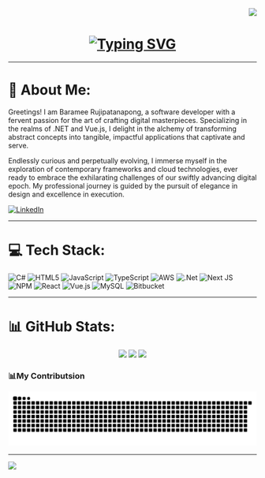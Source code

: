<img align="right" src="https://visitor-badge.laobi.icu/badge?page_id=barameer.visitor-badge&format=true"/>
<br/>
<h1 align="center"><a href="https://git.io/typing-svg" ><img src="https://readme-typing-svg.demolab.com?font=Fira+Code&weight=700&pause=1000&color=9DBDFF&center=true&vCenter=true&width=435&lines=Hi%2C+I'm+Baramee+Rujipatanapong.;I+am+a+Software+Developer.;Crafting+efficient+applications.;Let's+innovate+together!" alt="Typing SVG" /></a></h1>

---

# 💫 About Me:

Greetings! I am Baramee Rujipatanapong, a software developer with a fervent passion for the art of crafting digital masterpieces. Specializing in the realms of .NET and Vue.js, I delight in the alchemy of transforming abstract concepts into tangible, impactful applications that captivate and serve.

Endlessly curious and perpetually evolving, I immerse myself in the exploration of contemporary frameworks and cloud technologies, ever ready to embrace the exhilarating challenges of our swiftly advancing digital epoch. My professional journey is guided by the pursuit of elegance in design and excellence in execution.

[![LinkedIn](https://img.shields.io/badge/LinkedIn-%230077B5.svg?logo=linkedin&logoColor=white)](https://linkedin.com/in/barameer)

---

# 💻 Tech Stack:

![C#](https://img.shields.io/badge/c%23-%23239120.svg?style=for-the-badge&logo=csharp&logoColor=white) ![HTML5](https://img.shields.io/badge/html5-%23E34F26.svg?style=for-the-badge&logo=html5&logoColor=white) ![JavaScript](https://img.shields.io/badge/javascript-%23323330.svg?style=for-the-badge&logo=javascript&logoColor=%23F7DF1E) ![TypeScript](https://img.shields.io/badge/typescript-%23007ACC.svg?style=for-the-badge&logo=typescript&logoColor=white) ![AWS](https://img.shields.io/badge/AWS-%23FF9900.svg?style=for-the-badge&logo=amazon-aws&logoColor=white) ![.Net](https://img.shields.io/badge/.NET-5C2D91?style=for-the-badge&logo=.net&logoColor=white) ![Next JS](https://img.shields.io/badge/Next-black?style=for-the-badge&logo=next.js&logoColor=white) ![NPM](https://img.shields.io/badge/NPM-%23CB3837.svg?style=for-the-badge&logo=npm&logoColor=white) ![React](https://img.shields.io/badge/react-%2320232a.svg?style=for-the-badge&logo=react&logoColor=%2361DAFB) ![Vue.js](https://img.shields.io/badge/vue.js-%2335495e.svg?style=for-the-badge&logo=vuedotjs&logoColor=%234FC08D) ![MySQL](https://img.shields.io/badge/mysql-4479A1.svg?style=for-the-badge&logo=mysql&logoColor=white) ![Bitbucket](https://img.shields.io/badge/bitbucket-%230047B3.svg?style=for-the-badge&logo=bitbucket&logoColor=white)

---

# 📊 GitHub Stats:

<div align="center">
<img src="https://github-readme-stats.vercel.app/api?username=barameer&theme=one_dark_pro&hide_border=true&include_all_commits=true&count_private=false">
<img src="https://github-readme-streak-stats.herokuapp.com/?user=barameer&theme=one_dark_pro&hide_border=true">
<img src="https://github-readme-stats.vercel.app/api/top-langs/?username=barameer&theme=one_dark_pro&hide_border=true&include_all_commits=true&count_private=false&layout=compact">
</div>

<h3>📊My Contributsion</h3>
<img alt="snake eating my contributions" src="https://raw.githubusercontent.com/barameer/barameer/output/github-contribution-grid-snake-dark.svg" />

---

[![](https://visitcount.itsvg.in/api?id=barameer&icon=0&color=13)](https://visitcount.itsvg.in)
